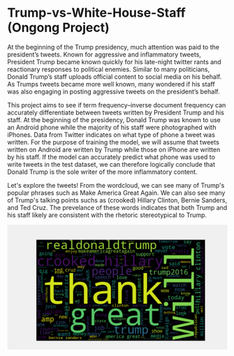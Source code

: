 # Trump-vs-White-House-Staff (Ongong Project)

At the beginning of the Trump presidency, much attention was paid to the president’s tweets. Known for aggressive and inflammatory tweets, President Trump became known quickly for his late-night twitter rants and reactionary responses to political enemies. Similar to many politicians, Donald Trump’s staff uploads official content to social media on his behalf. As Trumps tweets became more well known, many wondered if his staff was also engaging in posting aggressive tweets on the president’s behalf.<br />

This project aims to see if term frequency–inverse document frequency can accurately differentiate between tweets written by President Trump and his staff. At the beginning of the presidency, Donald Trump was known to use an Android phone while the majority of his staff were photographed with iPhones. Data from Twitter indicates on what type of phone a tweet was written. For the purpose of training the model, we will assume that tweets written on Android are written by Trump while those on iPhone are written by his staff. If the model can accurately predict what phone was used to write tweets in the test dataset, we can therefore logically conclude that Donald Trump is the sole writer of the more inflammatory content.<br />

Let's explore the tweets! From the wordcloud, we can see many of Trump's popular phrases such as Make America Great Again. We can also see many of Trump's talking points suchs as (crooked) Hillary Clinton, Bernie Sanders, and Ted Cruz. The prevelance of these words indicates that both Trump and his staff likely are consistent with the rhetoric stereotypical to Trump.<br />

![alt text](https://github.com/jamesgwen/Trump-vs-White-House-Staff/blob/main/wordcloud.png?raw=true)<br/>
